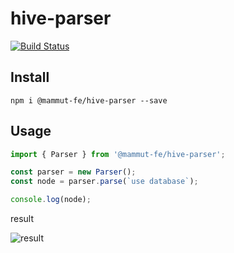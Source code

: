 # hive-parser

[![Build Status](https://travis-ci.org/Mammut-FE/hive-parser.svg?branch=master)](https://travis-ci.org/Mammut-FE/hive-parser)

## Install

```
npm i @mammut-fe/hive-parser --save
```

## Usage

```javascript
import { Parser } from '@mammut-fe/hive-parser';

const parser = new Parser();
const node = parser.parse(`use database`);

console.log(node);
```

result

![result](http://s.lleohao.com/Xnip2018-12-29_16-37-09.png)

